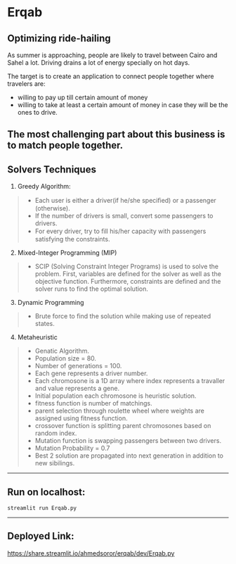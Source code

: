 # Erqab
## Optimizing ride-hailing

As summer is approaching, people are likely to travel between Cairo and Sahel a lot. Driving drains a lot of energy specially on hot days.  

The target is to create an application to connect people together where travelers are:
- willing to pay up till certain amount of money
- willing to take at least a certain amount of money in case they will be the ones to drive.

The most challenging part about this business is to match people together.
---
## Solvers Techniques
1. Greedy Algorithm:
>- Each user is either a driver(if he/she speciﬁed) or a passenger (otherwise).
>- If the number of drivers is small, convert some passengers to drivers.
>- For every driver, try to ﬁll his/her capacity with passengers satisfying the constraints.
2. Mixed-Integer Programming (MIP)
> - SCIP (Solving Constraint Integer Programs) is used to solve the problem. First, variables are defined for the solver as well as the objective function. Furthermore, constraints are defined and the solver runs to find the optimal solution.

3. Dynamic Programming
> - Brute force to find the solution while making use of repeated states.
4. Metaheuristic
> - Genatic Algorithm.
> - Population size = 80.
> - Number of generations = 100.
> - Each gene represents a driver number.
> - Each chromosone is a 1D array where index represents a travaller and value represents a gene.
> - Initial population each chromosone is heuristic solution.
> - fitness function is number of matchings.
> - parent selection through roulette wheel where weights are assigned using fitness function.
> - crossover function is splitting parent chromosones based on random index.
> - Mutation function is swapping passengers between two drivers.
> - Mutation Probability = 0.7
> - Best 2 solution are propagated into next generation in addition to new sibilings.

---
## Run on localhost:
`streamlit run Erqab.py`

---
## Deployed Link:
https://share.streamlit.io/ahmedsoror/erqab/dev/Erqab.py
